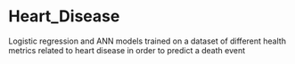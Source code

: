 # Heart_Disease
Logistic regression and ANN models trained on a dataset of different health metrics related to heart disease in order to predict a death event 
